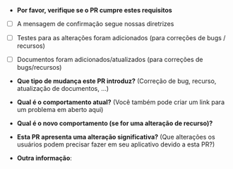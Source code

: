 * **Por favor, verifique se o PR cumpre estes requisitos**
- [ ] A mensagem de confirmação segue nossas diretrizes
- [ ] Testes para as alterações foram adicionados (para correções de bugs / recursos)
- [ ] Documentos foram adicionados/atualizados (para correções de bugs/recursos)


* **Que tipo de mudança este PR introduz?** (Correção de bug, recurso, atualização de documentos, ...)



* **Qual é o comportamento atual?** (Você também pode criar um link para um problema em aberto aqui)



* **Qual é o novo comportamento (se for uma alteração de recurso)?**



* **Esta PR apresenta uma alteração significativa?** (Que alterações os usuários podem precisar fazer em seu aplicativo devido a esta PR?)



* **Outra informação**:

